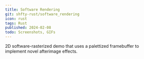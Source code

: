 ```yaml
---
title: Software Rendering
git: shfty-rust/software_rendering
icon: rust
tags: Rust
published: 2024-02-08
todo: Screenshots, GIFs
---
```


2D software-rasterized demo that uses a palettized framebuffer to implement novel afterimage effects.
